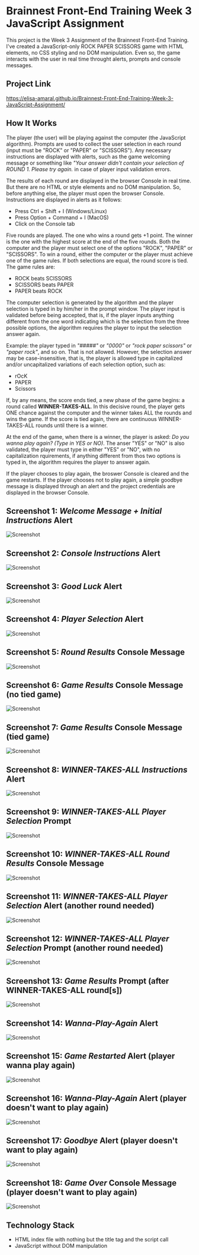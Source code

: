 # Brainnest Front-End Training Week 3 JavaScript Assignment

This project is the Week 3 Assignment of the Brainnest Front-End Training. I've created a JavaScript-only ROCK PAPER SCISSORS game with HTML elements, no CSS styling and no DOM manipulation. Even so, the game interacts with the user in real time throught alerts, prompts and console messages. 

## Project Link

https://elisa-amaral.github.io/Brainnest-Front-End-Training-Week-3-JavaScript-Assignment/

## How It Works

The player (the user) will be playing against the computer (the JavaScript algorithm). Prompts are used to collect the user selection in each round (input must be "ROCK" or "PAPER" or "SCISSORS"). Any necessary instructions are displayed with alerts, such as the game welcoming message or something like *"Your answer didn't contain your selection of ROUND 1. Please try again.* in case of player input validation errors.

The results of each round are displayed in the browser Console in real time. But there are no HTML or style elements and no DOM manipulation. So, before anything else, the player must open the browser Console. Instructions are displayed in alerts as it follows:

+ Press Ctrl + Shift + I (Windows/Linux)
+ Press Option + Command + I (MacOS) 
+ Click on the Console tab

Five rounds are played. The one who wins a round gets +1 point. The winner is the one with the highest score at the end of the five rounds. Both the computer and the player must select one of the options "ROCK", "PAPER" or "SCISSORS". To win a round, either the computer or the player must achieve one of the game rules. If both selections are equal, the round score is tied. The game rules are:

+ ROCK beats SCISSORS
+ SCISSORS beats PAPER
+ PAPER beats ROCK

The computer selection is generated by the algorithm and the player selection is typed in by him/her in the prompt window. The player input is validated before being accepted, that is, if the player inputs anything different from the one word indicating which is the selection from the three possible options, the algorithm requires the player to input the selection answer again. 

Example: the player typed in *"#####"* or *"0000"* or *"rock paper scissors"* or *"paper rock"*, and so on. That is not allowed. However, the selection answer may be case-insensitive, that is, the player is allowed type in capitalized and/or uncapitalized variations of each selection option, such as:

+ rOcK
+ PAPER
+ Scissors

If, by any means, the score ends tied, a new phase of the game begins: a round called **WINNER-TAKES-ALL**. In this decisive round, the player gets ONE chance against the computer and the winner takes ALL the rounds and wins the game. If the score is tied again, there are continuous WINNER-TAKES-ALL rounds until there is a winner.

At the end of the game, when there is a winner, the player is asked:  *Do you wanna play again? (Type in YES or NO)*. The anser "YES" or "NO" is also validated, the player must type in either "YES" or "NO", with no capitalization rquirements, if anything different from thos two options is typed in, the algorithm requires the player to answer again.

If the player chooses to play again, the broswer Console is cleared and the game restarts. If the player chooses not to play again, a simple goodbye message is displayed through an alert and the project credentials are displayed in the browser Console.

## Screenshot 1: *Welcome Message + Initial Instructions* Alert

![Screenshot](/screenshots/Screenshot_1.jpg)

## Screenshot 2: *Console Instructions* Alert

![Screenshot](/screenshots/Screenshot_2.jpg)

## Screenshot 3: *Good Luck* Alert

![Screenshot](/screenshots/Screenshot_3.jpg)

## Screenshot 4: *Player Selection* Alert

![Screenshot](/screenshots/Screenshot_4.jpg)

## Screenshot 5: *Round Results* Console Message

![Screenshot](/screenshots/Screenshot_5.jpg)

## Screenshot 6: *Game Results* Console Message (no tied game)

![Screenshot](/screenshots/Screenshot_6.jpg)

## Screenshot 7: *Game Results* Console Message (tied game)

![Screenshot](/screenshots/Screenshot_7.jpg)

## Screenshot 8: *WINNER-TAKES-ALL Instructions* Alert

![Screenshot](/screenshots/Screenshot_8.jpg)

## Screenshot 9: *WINNER-TAKES-ALL Player Selection* Prompt

![Screenshot](/screenshots/Screenshot_9.jpg)

## Screenshot 10: *WINNER-TAKES-ALL Round Results* Console Message

![Screenshot](/screenshots/Screenshot_10.jpg)

## Screenshot 11: *WINNER-TAKES-ALL Player Selection* Alert (another round needed)

![Screenshot](/screenshots/Screenshot_11.jpg)

## Screenshot 12: *WINNER-TAKES-ALL Player Selection* Prompt (another round needed)

![Screenshot](/screenshots/Screenshot_12.jpg)

## Screenshot 13: *Game Results* Prompt (after WINNER-TAKES-ALL round\[s\])

![Screenshot](/screenshots/Screenshot_13.jpg)

## Screenshot 14: *Wanna-Play-Again* Alert

![Screenshot](/screenshots/Screenshot_14.jpg)

## Screenshot 15: *Game Restarted* Alert (player wanna play again)

![Screenshot](/screenshots/Screenshot_15.jpg)

## Screenshot 16: *Wanna-Play-Again* Alert (player doesn't want to play again)

![Screenshot](/screenshots/Screenshot_16.jpg)

## Screenshot 17: *Goodbye* Alert (player doesn't want to play again)

![Screenshot](/screenshots/Screenshot_17.jpg)

## Screenshot 18: *Game Over* Console Message (player doesn't want to play again)

![Screenshot](/screenshots/Screenshot_18.jpg)

## Technology Stack

+ HTML index file with nothing but the title tag and the script call
+ JavaScript without DOM manipulation
